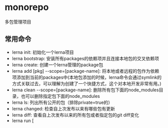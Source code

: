 # monorepo
多包管理项目

## 常用命令
- lerna init: 初始化一个lerna项目
- lerna bootstrap: 安装所有packages的依赖项并且连接本地包的交叉依赖项
- lerna create: 创建一个lerna管理的package包
- lerna add [pkg] --scope=[package-name]: 将本地或者远程的包作为依赖项添加到当前的packages中(本地包添加的时候，lerna命令会通过symlink的方式关联过去，可以理解为创建了一个快捷方式，这个对本地开发非常有用。)
- lerna clean --scope=[package-name]: 删除所有包下面的node_modules目录，也可以删除指定包下面的node_modules
- lerna ls: 列出所有公开的包（排除private=true的）
- lerna changed: 检查自上次发布以来有哪些包有更新
- lerna diff: 查看自上次发布以来的所有包或者指定包的git diff变化
- lerna run [<script>]: 在包含该脚本命令的每个package内部执行npm script脚本命令,也可以指定在某个package下执行
- lerna exec xxx: 在每个包中执行任意命令，也可以指定在某个package下执行
- lerna link: 将相互依赖的所有包Symlink链接在一起(单独软链某个<package>: lerna exec --scope=@sfe/service npm link)
- lerna version: 相关版本信息
- lerna publish: 发布需要发布的包
- lerna bootstrap --hoist: 如果安装包里面有多个基础依赖包，可以使用 —hoist 方式来提升安装性能(提升到根目录)
- lerna publish --dist-tag dist: 某些发布的情况，开发者需要指定安装包版本，或者指定子目录发布。(指定dist目录为发布目录)
